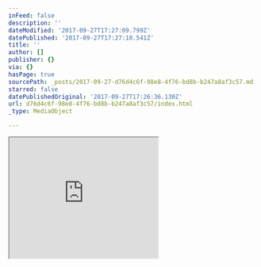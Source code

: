 ```yaml
---
inFeed: false
description: ''
dateModified: '2017-09-27T17:27:09.799Z'
datePublished: '2017-09-27T17:27:10.541Z'
title: ''
author: []
publisher: {}
via: {}
hasPage: true
sourcePath: _posts/2017-09-27-d76d4c6f-98e8-4f76-bd8b-b247a8af3c57.md
starred: false
datePublishedOriginal: '2017-09-27T17:26:36.130Z'
url: d76d4c6f-98e8-4f76-bd8b-b247a8af3c57/index.html
_type: MediaObject

---
```

<iframe src="https://the-grid.github.io/ed-userhtml/?g=eJyFUc9r2zAUvvuvUH2YbCLbhdGLbaVQ1nWwpCcfBiEHzXq2FWTJSEqMafu_T47TrQyyXcT3eB9P34_S1kYMbh1wXR97UC7tgPFUKAXmW7XdIIqubVYoLG-SBD1p3UpAFWvRlinWgkFJsg7Ky-WoOaraCa2ikXBiiSQifhl3ck_n5_V1ty9mkA5H20UvuHV9ah0zDueBghF9YQ6iOG3BVaL3iMDJa8nPvIPFb3FxYgY1lM-URwmzUvsweTXPzPNtvLvdk-Dg97UBf-tC8QvCJZU3FHPm2IZNYPA9_iQpXskc4-KQMjupmjpzBD9YU9MAd84NNs-ycRzT9mzbsbZfTKe17rNF1b3g_oxYcVk06cCM_-9Zc_DZWTDuARptIDqQJi6CtzgaheLaZ3OJmeAlOEw-KCP4qdomd5vq-9fPP3BclNl7b-cKHhW_UkNYBH-4wbW-IqUXTrxU9z6uS9EYHyOa7Yf_da9s2rlezvY_yA2DDkTbORrehmgU3HVnZN0kgYZc2EGyKVdaQXESVvwUUrgp7wTnoMJ1mS0SPPit6p-m__LyC-5a9rg" height="244" style=""></iframe>